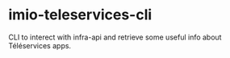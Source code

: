 # imio-teleservices-cli
CLI to interect with infra-api and retrieve some useful info about Téléservices apps.
